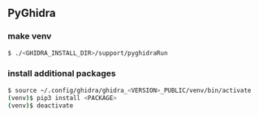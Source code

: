 ## PyGhidra

### make venv
```bash
$ ./<GHIDRA_INSTALL_DIR>/support/pyghidraRun
```

### install additional packages
```bash
$ source ~/.config/ghidra/ghidra_<VERSION>_PUBLIC/venv/bin/activate
(venv)$ pip3 install <PACKAGE>
(venv)$ deactivate
```
